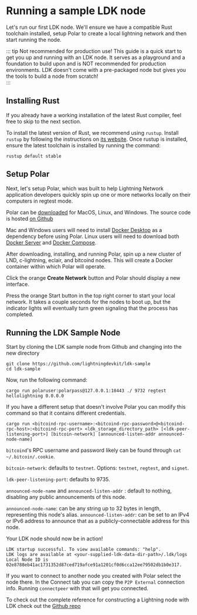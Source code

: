 # Running a sample LDK node
Let's run our first LDK node. We'll ensure we have a compatible Rust toolchain installed, setup Polar to create a local lightning network and then start running the node.

::: tip Not recommended for production use!
This guide is a quick start to get you up and running with an LDK node. It serves as a playground and a foundation to build upon and is NOT recommended for production environments. LDK doesn't come with a pre-packaged node but gives you the tools to build a node from scratch!  
:::

## Installing Rust
If you already have a working installation of the latest Rust compiler, feel free to skip to the next section.

To install the latest version of Rust, we recommend using `rustup`. Install `rustup` by following the instructions on [its website](https://rustup.rs/). Once rustup is installed, ensure the latest toolchain is installed by running the command:
```
rustup default stable
```

## Setup Polar
Next, let's setup Polar, which was built to help Lightning Network application developers quickly spin up one or more networks locally on their computers in regtest mode.

Polar can be [downloaded](https://lightningpolar.com/) for MacOS, Linux, and Windows. The source code is hosted [on Github](https://github.com/jamaljsr/polar/releases/)

Mac and Windows users will need to install [Docker Desktop](https://www.docker.com/products/docker-desktop) as a dependency before using Polar. Linux users will need to download both [Docker Server](https://docs.docker.com/get-docker/) and [Docker Compose](https://docs.docker.com/compose/install/).

After downloading, installing, and running Polar, spin up a new cluster of LND, c-lightning, eclair, and bitcoind nodes. This will create a Docker container within which Polar will operate.

Click the orange **Create Network** button and Polar should display a new interface.

Press the orange Start button in the top right corner to start your local network. It takes a couple seconds for the nodes to boot up, but the indicator lights will eventually turn green signaling that the process has completed.


## Running the LDK Sample Node
Start by cloning the LDK sample node from Github and changing into the new directory
```
git clone https://github.com/lightningdevkit/ldk-sample
cd ldk-sample
```
Now, run the following command:
```
cargo run polaruser:polarpass@127.0.0.1:18443 ./ 9732 regtest hellolightning 0.0.0.0
```

If you have a different setup that doesn't involve Polar you can modify this command so that it contains different credentials. 
```
cargo run <bitcoind-rpc-username>:<bitcoind-rpc-password>@<bitcoind-rpc-host>:<bitcoind-rpc-port> <ldk_storage_directory_path> [<ldk-peer-listening-port>] [bitcoin-network] [announced-listen-addr announced-node-name]
```
`bitcoind`'s RPC username and password likely can be found through `cat ~/.bitcoin/.cookie`.

`bitcoin-network`: defaults to `testnet`. Options: `testnet`, `regtest`, and `signet`.

`ldk-peer-listening-port`: defaults to 9735.

`announced-node-name` and `announced-listen-addr` : default to nothing, disabling any public announcements of this node.

`announced-node-name`: can be any string up to 32 bytes in length, representing this node's alias.
`announced-listen-addr`: can be set to an IPv4 or IPv6 address to announce that as a publicly-connectable address for this node.

Your LDK node should now be in action!

```
LDK startup successful. To view available commands: "help".
LDK logs are available at <your-supplied-ldk-data-dir-path>/.ldk/logs
Local Node ID is 02e8788eb41ac1731352d87ced719afce91a1201cf0d6cca12ee79502db1b0e317.
```

If you want to connect to another node you created with Polar select the node there. In the Connect tab you can copy the `P2P External` connection info. Running `connectpeer` with that will get you connected.

To check out the complete reference for constructing a Lightning node with LDK check out the [Github repo](https://github.com/lightningdevkit/ldk-sample)
